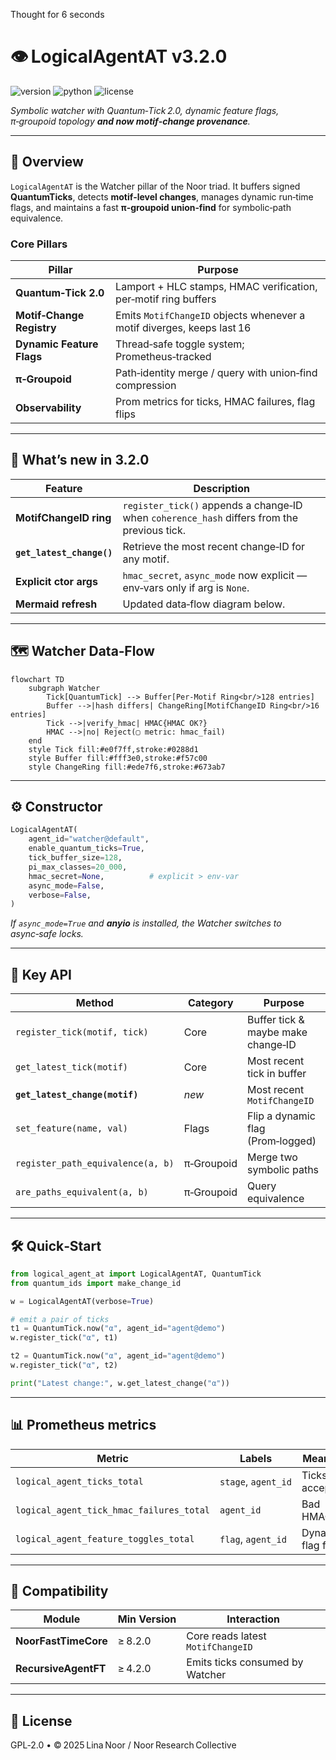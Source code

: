 Thought for 6 seconds


# 👁️ LogicalAgentAT v3.2.0

![version](https://img.shields.io/badge/version-3.2.0-blue)
![python](https://img.shields.io/badge/python-%3E%3D3.9-blue)
![license](https://img.shields.io/badge/license-GPL--2.0-green)

*Symbolic watcher with Quantum‑Tick 2.0, dynamic feature flags, π‑groupoid topology **and now motif‑change provenance**.*

---

## 📖 Overview

`LogicalAgentAT` is the Watcher pillar of the Noor triad.
It buffers signed **QuantumTicks**, detects **motif‑level changes**, manages dynamic run‑time flags, and maintains a fast **π‑groupoid union‑find** for symbolic‑path equivalence.

### Core Pillars

| Pillar                    | Purpose                                                                |
| ------------------------- | ---------------------------------------------------------------------- |
| **Quantum‑Tick 2.0**      | Lamport + HLC stamps, HMAC verification, per‑motif ring buffers        |
| **Motif‑Change Registry** | Emits `MotifChangeID` objects whenever a motif diverges, keeps last 16 |
| **Dynamic Feature Flags** | Thread‑safe toggle system; Prometheus‑tracked                          |
| **π‑Groupoid**            | Path‑identity merge / query with union‑find compression                |
| **Observability**         | Prom metrics for ticks, HMAC failures, flag flips                      |

---

## 🌟 What’s new in 3.2.0

| Feature                   | Description                                                                                 |
| ------------------------- | ------------------------------------------------------------------------------------------- |
| **MotifChangeID ring**    | `register_tick()` appends a change‑ID when `coherence_hash` differs from the previous tick. |
| **`get_latest_change()`** | Retrieve the most recent change‑ID for any motif.                                           |
| **Explicit ctor args**    | `hmac_secret`, `async_mode` now explicit — env‑vars only if arg is `None`.                  |
| **Mermaid refresh**       | Updated data‑flow diagram below.                                                            |

---

## 🗺️ Watcher Data‑Flow

```mermaid
flowchart TD
    subgraph Watcher
        Tick[QuantumTick] --> Buffer[Per‑Motif Ring<br/>128 entries]
        Buffer -->|hash differs| ChangeRing[MotifChangeID Ring<br/>16 entries]
        Tick -->|verify_hmac| HMAC{HMAC OK?}
        HMAC -->|no| Reject(▢ metric: hmac_fail)
    end
    style Tick fill:#e0f7ff,stroke:#0288d1
    style Buffer fill:#fff3e0,stroke:#f57c00
    style ChangeRing fill:#ede7f6,stroke:#673ab7
```

---

## ⚙️ Constructor

```python
LogicalAgentAT(
    agent_id="watcher@default",
    enable_quantum_ticks=True,
    tick_buffer_size=128,
    pi_max_classes=20_000,
    hmac_secret=None,          # explicit > env‑var
    async_mode=False,
    verbose=False,
)
```

*If `async_mode=True` and **anyio** is installed, the Watcher switches to async‑safe locks.*

---

## 🧩 Key API

| Method                            | Category   | Purpose                            |
| --------------------------------- | ---------- | ---------------------------------- |
| `register_tick(motif, tick)`      | Core       | Buffer tick & maybe make change‑ID |
| `get_latest_tick(motif)`          | Core       | Most recent tick in buffer         |
| **`get_latest_change(motif)`**    | *new*      | Most recent `MotifChangeID`        |
| `set_feature(name, val)`          | Flags      | Flip a dynamic flag (Prom‑logged)  |
| `register_path_equivalence(a, b)` | π‑Groupoid | Merge two symbolic paths           |
| `are_paths_equivalent(a, b)`      | π‑Groupoid | Query equivalence                  |

---

## 🛠️ Quick‑Start

```python
from logical_agent_at import LogicalAgentAT, QuantumTick
from quantum_ids import make_change_id

w = LogicalAgentAT(verbose=True)

# emit a pair of ticks
t1 = QuantumTick.now("α", agent_id="agent@demo")
w.register_tick("α", t1)

t2 = QuantumTick.now("α", agent_id="agent@demo")
w.register_tick("α", t2)

print("Latest change:", w.get_latest_change("α"))
```

---

## 📊 Prometheus metrics

| Metric                                   | Labels              | Meaning            |
| ---------------------------------------- | ------------------- | ------------------ |
| `logical_agent_ticks_total`              | `stage`, `agent_id` | Ticks accepted     |
| `logical_agent_tick_hmac_failures_total` | `agent_id`          | Bad HMACs          |
| `logical_agent_feature_toggles_total`    | `flag`, `agent_id`  | Dynamic flag flips |

---

## 🔗 Compatibility

| Module               | Min Version | Interaction                       |
| -------------------- | ----------- | --------------------------------- |
| **NoorFastTimeCore** | ≥ 8.2.0     | Core reads latest `MotifChangeID` |
| **RecursiveAgentFT** | ≥ 4.2.0     | Emits ticks consumed by Watcher   |

---

## 📄 License

GPL‑2.0 • © 2025 Lina Noor / Noor Research Collective
